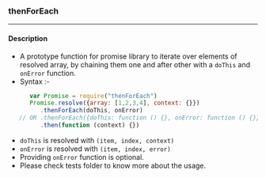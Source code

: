 <h3>thenForEach</h3>
<hr>
<h4>Description</h4>
   
   * A prototype function for promise library to iterate over elements of resolved array, by chaining them one and after other with a `doThis` and `onError` function.
   * Syntax :-
   
   ````javascript
         var Promise = require("thenForEach")
         Promise.resolve({array: [1,2,3,4], context: {}})
            .thenForEach(doThis, onError) 
      // OR .thenForEach({doThis: function () {}, onError: function () {}})
            .then(function (context) {})
   ````
   * `doThis` is resolved with `(item, index, context)`
   * `onError` is resolved with `(item, index, error)`
   * Providing `onError` function is optional.
   * Please check tests folder to know more about the usage.